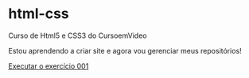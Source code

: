 # html-css
 Curso de Html5 e CSS3 do CursoemVideo

 Estou aprendendo a criar site e agora vou gerenciar meus repositórios!

 <a href="https://arthurcamaraaraujo.github.io/html-css/exercios/ex001/index.html">Executar o exercício 001 </a>
